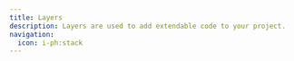 ```yaml
---
title: Layers
description: Layers are used to add extendable code to your project.
navigation:
  icon: i-ph:stack
---
```

